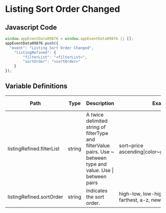 # Listing Sort Order Changed

### 

## Javascript Code
```js
window.appEventData09876 = window.appEventData09876 || [];
appEventData09876.push({
  "event": "Listing Sort Order Changed",
    "listingRefined": {
        "filterList": "<filterList>",
        "sortOrder": "<sortOrder>"
    }
});
```

## Variable Definitions

|Path|Type|Description|Example|Pattern|Min Length|Max Length|Minimum|Maximum|Multiple Of|
| --- | --- | --- | --- | --- | --- | --- | --- | --- | --- |
|listingRefined.filterList|string|A twice delimited string of filterType and filterValue pairs.  Use \~ between type and value.  Use \| between pairs|sort\~price ascending\|color\~green\|size\~medium|||||||
|listingRefined.sortOrder|string|Indicates the sort order.|high-low, low-high, nearest-farthest, a-z, newest-oldest|||||||




